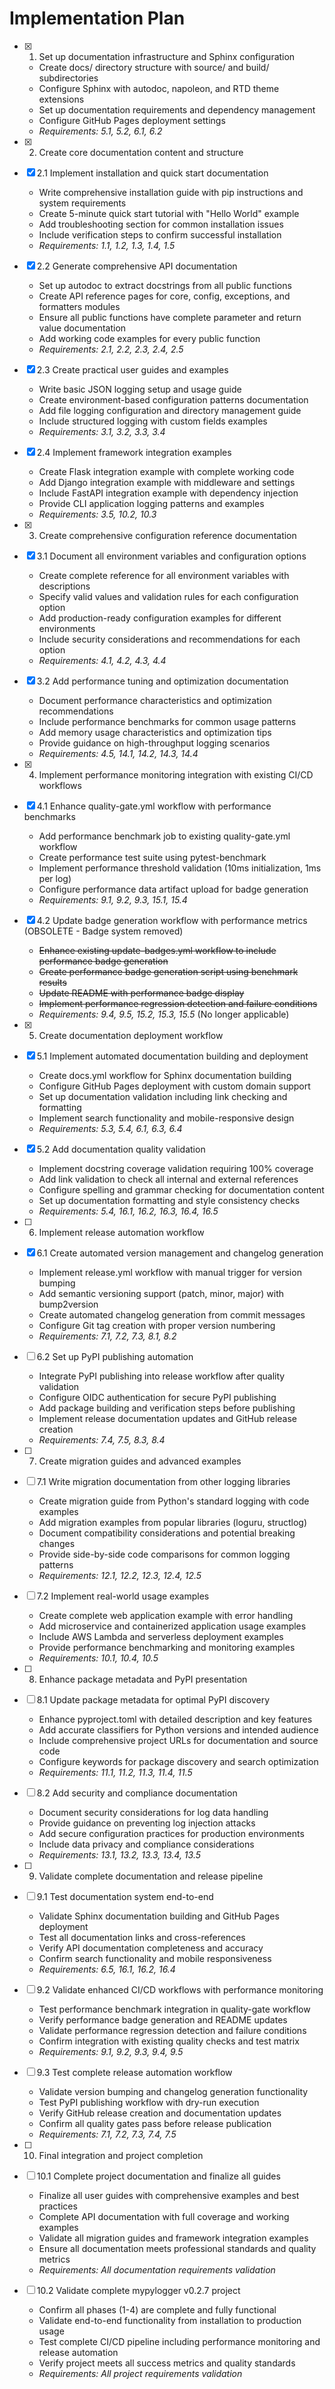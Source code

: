 # Implementation Plan

- [x] 1. Set up documentation infrastructure and Sphinx configuration
  - Create docs/ directory structure with source/ and build/ subdirectories
  - Configure Sphinx with autodoc, napoleon, and RTD theme extensions
  - Set up documentation requirements and dependency management
  - Configure GitHub Pages deployment settings
  - _Requirements: 5.1, 5.2, 6.1, 6.2_

- [x] 2. Create core documentation content and structure
- [x] 2.1 Implement installation and quick start documentation
  - Write comprehensive installation guide with pip instructions and system requirements
  - Create 5-minute quick start tutorial with "Hello World" example
  - Add troubleshooting section for common installation issues
  - Include verification steps to confirm successful installation
  - _Requirements: 1.1, 1.2, 1.3, 1.4, 1.5_

- [x] 2.2 Generate comprehensive API documentation
  - Set up autodoc to extract docstrings from all public functions
  - Create API reference pages for core, config, exceptions, and formatters modules
  - Ensure all public functions have complete parameter and return value documentation
  - Add working code examples for every public function
  - _Requirements: 2.1, 2.2, 2.3, 2.4, 2.5_

- [x] 2.3 Create practical user guides and examples
  - Write basic JSON logging setup and usage guide
  - Create environment-based configuration patterns documentation
  - Add file logging configuration and directory management guide
  - Include structured logging with custom fields examples
  - _Requirements: 3.1, 3.2, 3.3, 3.4_

- [x] 2.4 Implement framework integration examples
  - Create Flask integration example with complete working code
  - Add Django integration example with middleware and settings
  - Include FastAPI integration example with dependency injection
  - Provide CLI application logging patterns and examples
  - _Requirements: 3.5, 10.2, 10.3_

- [x] 3. Create comprehensive configuration reference documentation
- [x] 3.1 Document all environment variables and configuration options
  - Create complete reference for all environment variables with descriptions
  - Specify valid values and validation rules for each configuration option
  - Add production-ready configuration examples for different environments
  - Include security considerations and recommendations for each option
  - _Requirements: 4.1, 4.2, 4.3, 4.4_

- [x] 3.2 Add performance tuning and optimization documentation
  - Document performance characteristics and optimization recommendations
  - Include performance benchmarks for common usage patterns
  - Add memory usage characteristics and optimization tips
  - Provide guidance on high-throughput logging scenarios
  - _Requirements: 4.5, 14.1, 14.2, 14.3, 14.4_

- [x] 4. Implement performance monitoring integration with existing CI/CD workflows
- [x] 4.1 Enhance quality-gate.yml workflow with performance benchmarks
  - Add performance benchmark job to existing quality-gate.yml workflow
  - Create performance test suite using pytest-benchmark
  - Implement performance threshold validation (10ms initialization, 1ms per log)
  - Configure performance data artifact upload for badge generation
  - _Requirements: 9.1, 9.2, 9.3, 15.1, 15.4_

- [x] 4.2 Update badge generation workflow with performance metrics (OBSOLETE - Badge system removed)
  - ~~Enhance existing update-badges.yml workflow to include performance badge generation~~
  - ~~Create performance badge generation script using benchmark results~~
  - ~~Update README with performance badge display~~
  - ~~Implement performance regression detection and failure conditions~~
  - _Requirements: 9.4, 9.5, 15.2, 15.3, 15.5_ (No longer applicable)

- [x] 5. Create documentation deployment workflow
- [x] 5.1 Implement automated documentation building and deployment
  - Create docs.yml workflow for Sphinx documentation building
  - Configure GitHub Pages deployment with custom domain support
  - Set up documentation validation including link checking and formatting
  - Implement search functionality and mobile-responsive design
  - _Requirements: 5.3, 5.4, 6.1, 6.3, 6.4_

- [x] 5.2 Add documentation quality validation
  - Implement docstring coverage validation requiring 100% coverage
  - Add link validation to check all internal and external references
  - Configure spelling and grammar checking for documentation content
  - Set up documentation formatting and style consistency checks
  - _Requirements: 5.4, 16.1, 16.2, 16.3, 16.4, 16.5_

- [ ] 6. Implement release automation workflow
- [x] 6.1 Create automated version management and changelog generation
  - Implement release.yml workflow with manual trigger for version bumping
  - Add semantic versioning support (patch, minor, major) with bump2version
  - Create automated changelog generation from commit messages
  - Configure Git tag creation with proper version numbering
  - _Requirements: 7.1, 7.2, 7.3, 8.1, 8.2_

- [ ] 6.2 Set up PyPI publishing automation
  - Integrate PyPI publishing into release workflow after quality validation
  - Configure OIDC authentication for secure PyPI publishing
  - Add package building and verification steps before publishing
  - Implement release documentation updates and GitHub release creation
  - _Requirements: 7.4, 7.5, 8.3, 8.4_

- [ ] 7. Create migration guides and advanced examples
- [ ] 7.1 Write migration documentation from other logging libraries
  - Create migration guide from Python's standard logging with code examples
  - Add migration examples from popular libraries (loguru, structlog)
  - Document compatibility considerations and potential breaking changes
  - Provide side-by-side code comparisons for common logging patterns
  - _Requirements: 12.1, 12.2, 12.3, 12.4, 12.5_

- [ ] 7.2 Implement real-world usage examples
  - Create complete web application example with error handling
  - Add microservice and containerized application usage examples
  - Include AWS Lambda and serverless deployment examples
  - Provide performance benchmarking and monitoring examples
  - _Requirements: 10.1, 10.4, 10.5_

- [ ] 8. Enhance package metadata and PyPI presentation
- [ ] 8.1 Update package metadata for optimal PyPI discovery
  - Enhance pyproject.toml with detailed description and key features
  - Add accurate classifiers for Python versions and intended audience
  - Include comprehensive project URLs for documentation and source code
  - Configure keywords for package discovery and search optimization
  - _Requirements: 11.1, 11.2, 11.3, 11.4, 11.5_

- [ ] 8.2 Add security and compliance documentation
  - Document security considerations for log data handling
  - Provide guidance on preventing log injection attacks
  - Add secure configuration practices for production environments
  - Include data privacy and compliance considerations
  - _Requirements: 13.1, 13.2, 13.3, 13.4, 13.5_

- [ ] 9. Validate complete documentation and release pipeline
- [ ] 9.1 Test documentation system end-to-end
  - Validate Sphinx documentation building and GitHub Pages deployment
  - Test all documentation links and cross-references
  - Verify API documentation completeness and accuracy
  - Confirm search functionality and mobile responsiveness
  - _Requirements: 6.5, 16.1, 16.2, 16.4_

- [ ] 9.2 Validate enhanced CI/CD workflows with performance monitoring
  - Test performance benchmark integration in quality-gate workflow
  - Verify performance badge generation and README updates
  - Validate performance regression detection and failure conditions
  - Confirm integration with existing quality checks and test matrix
  - _Requirements: 9.1, 9.2, 9.3, 9.4, 9.5_

- [ ] 9.3 Test complete release automation workflow
  - Validate version bumping and changelog generation functionality
  - Test PyPI publishing workflow with dry-run execution
  - Verify GitHub release creation and documentation updates
  - Confirm all quality gates pass before release publication
  - _Requirements: 7.1, 7.2, 7.3, 7.4, 7.5_

- [ ] 10. Final integration and project completion
- [ ] 10.1 Complete project documentation and finalize all guides
  - Finalize all user guides with comprehensive examples and best practices
  - Complete API documentation with full coverage and working examples
  - Validate all migration guides and framework integration examples
  - Ensure all documentation meets professional standards and quality metrics
  - _Requirements: All documentation requirements validation_

- [ ] 10.2 Validate complete mypylogger v0.2.7 project
  - Confirm all phases (1-4) are complete and fully functional
  - Validate end-to-end functionality from installation to production usage
  - Test complete CI/CD pipeline including performance monitoring and release automation
  - Verify project meets all success metrics and quality standards
  - _Requirements: All project requirements validation_